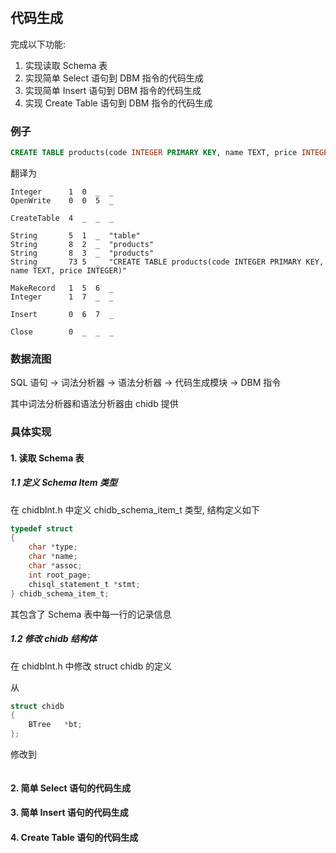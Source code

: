 #

## 代码生成

完成以下功能:

1. 实现读取 Schema 表
2. 实现简单 Select 语句到 DBM 指令的代码生成
3. 实现简单 Insert 语句到 DBM 指令的代码生成
4. 实现 Create Table 语句到 DBM 指令的代码生成

### 例子

```sql
CREATE TABLE products(code INTEGER PRIMARY KEY, name TEXT, price INTEGER);
```

翻译为

```plain
Integer      1  0  _  _
OpenWrite    0  0  5  _

CreateTable  4  _  _  _

String       5  1  _  "table"
String       8  2  _  "products"
String       8  3  _  "products"
String       73 5  _  "CREATE TABLE products(code INTEGER PRIMARY KEY, name TEXT, price INTEGER)"

MakeRecord   1  5  6  _
Integer      1  7  _  _

Insert       0  6  7  _

Close        0  _  _  _
```

### 数据流图

SQL 语句 -> 词法分析器 -> 语法分析器 -> 代码生成模块 -> DBM 指令

其中词法分析器和语法分析器由 chidb 提供

### 具体实现

#### 1. 读取 Schema 表

##### 1.1 定义 Schema Item 类型

在 chidbInt.h 中定义 chidb_schema_item_t 类型, 结构定义如下

```c
typedef struct
{
    char *type;
    char *name;
    char *assoc;
    int root_page;
    chisql_statement_t *stmt;
} chidb_schema_item_t;
```

其包含了 Schema 表中每一行的记录信息

##### 1.2 修改 chidb 结构体

在 chidbInt.h 中修改 struct chidb 的定义

从

```c
struct chidb
{
    BTree   *bt;
};
```

修改到

```c

```

#### 2. 简单 Select 语句的代码生成

#### 3. 简单 Insert 语句的代码生成

#### 4. Create Table 语句的代码生成
